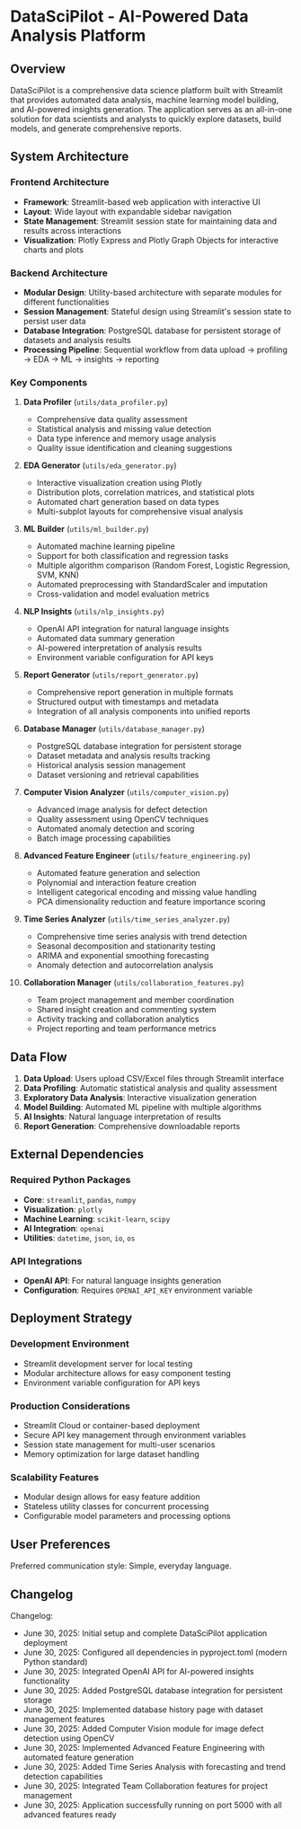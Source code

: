 # DataSciPilot - AI-Powered Data Analysis Platform

## Overview

DataSciPilot is a comprehensive data science platform built with Streamlit that provides automated data analysis, machine learning model building, and AI-powered insights generation. The application serves as an all-in-one solution for data scientists and analysts to quickly explore datasets, build models, and generate comprehensive reports.

## System Architecture

### Frontend Architecture
- **Framework**: Streamlit-based web application with interactive UI
- **Layout**: Wide layout with expandable sidebar navigation
- **State Management**: Streamlit session state for maintaining data and results across interactions
- **Visualization**: Plotly Express and Plotly Graph Objects for interactive charts and plots

### Backend Architecture
- **Modular Design**: Utility-based architecture with separate modules for different functionalities
- **Session Management**: Stateful design using Streamlit's session state to persist user data
- **Database Integration**: PostgreSQL database for persistent storage of datasets and analysis results
- **Processing Pipeline**: Sequential workflow from data upload → profiling → EDA → ML → insights → reporting

### Key Components

1. **Data Profiler** (`utils/data_profiler.py`)
   - Comprehensive data quality assessment
   - Statistical analysis and missing value detection
   - Data type inference and memory usage analysis
   - Quality issue identification and cleaning suggestions

2. **EDA Generator** (`utils/eda_generator.py`)
   - Interactive visualization creation using Plotly
   - Distribution plots, correlation matrices, and statistical plots
   - Automated chart generation based on data types
   - Multi-subplot layouts for comprehensive visual analysis

3. **ML Builder** (`utils/ml_builder.py`)
   - Automated machine learning pipeline
   - Support for both classification and regression tasks
   - Multiple algorithm comparison (Random Forest, Logistic Regression, SVM, KNN)
   - Automated preprocessing with StandardScaler and imputation
   - Cross-validation and model evaluation metrics

4. **NLP Insights** (`utils/nlp_insights.py`)
   - OpenAI API integration for natural language insights
   - Automated data summary generation
   - AI-powered interpretation of analysis results
   - Environment variable configuration for API keys

5. **Report Generator** (`utils/report_generator.py`)
   - Comprehensive report generation in multiple formats
   - Structured output with timestamps and metadata
   - Integration of all analysis components into unified reports

6. **Database Manager** (`utils/database_manager.py`)
   - PostgreSQL database integration for persistent storage
   - Dataset metadata and analysis results tracking
   - Historical analysis session management
   - Dataset versioning and retrieval capabilities

7. **Computer Vision Analyzer** (`utils/computer_vision.py`)
   - Advanced image analysis for defect detection
   - Quality assessment using OpenCV techniques
   - Automated anomaly detection and scoring
   - Batch image processing capabilities

8. **Advanced Feature Engineer** (`utils/feature_engineering.py`)
   - Automated feature generation and selection
   - Polynomial and interaction feature creation
   - Intelligent categorical encoding and missing value handling
   - PCA dimensionality reduction and feature importance scoring

9. **Time Series Analyzer** (`utils/time_series_analyzer.py`)
   - Comprehensive time series analysis with trend detection
   - Seasonal decomposition and stationarity testing
   - ARIMA and exponential smoothing forecasting
   - Anomaly detection and autocorrelation analysis

10. **Collaboration Manager** (`utils/collaboration_features.py`)
    - Team project management and member coordination
    - Shared insight creation and commenting system
    - Activity tracking and collaboration analytics
    - Project reporting and team performance metrics

## Data Flow

1. **Data Upload**: Users upload CSV/Excel files through Streamlit interface
2. **Data Profiling**: Automatic statistical analysis and quality assessment
3. **Exploratory Data Analysis**: Interactive visualization generation
4. **Model Building**: Automated ML pipeline with multiple algorithms
5. **AI Insights**: Natural language interpretation of results
6. **Report Generation**: Comprehensive downloadable reports

## External Dependencies

### Required Python Packages
- **Core**: `streamlit`, `pandas`, `numpy`
- **Visualization**: `plotly`
- **Machine Learning**: `scikit-learn`, `scipy`
- **AI Integration**: `openai`
- **Utilities**: `datetime`, `json`, `io`, `os`

### API Integrations
- **OpenAI API**: For natural language insights generation
- **Configuration**: Requires `OPENAI_API_KEY` environment variable

## Deployment Strategy

### Development Environment
- Streamlit development server for local testing
- Modular architecture allows for easy component testing
- Environment variable configuration for API keys

### Production Considerations
- Streamlit Cloud or container-based deployment
- Secure API key management through environment variables
- Session state management for multi-user scenarios
- Memory optimization for large dataset handling

### Scalability Features
- Modular design allows for easy feature addition
- Stateless utility classes for concurrent processing
- Configurable model parameters and processing options

## User Preferences

Preferred communication style: Simple, everyday language.

## Changelog

Changelog:
- June 30, 2025: Initial setup and complete DataSciPilot application deployment
- June 30, 2025: Configured all dependencies in pyproject.toml (modern Python standard)
- June 30, 2025: Integrated OpenAI API for AI-powered insights functionality
- June 30, 2025: Added PostgreSQL database integration for persistent storage
- June 30, 2025: Implemented database history page with dataset management features
- June 30, 2025: Added Computer Vision module for image defect detection using OpenCV
- June 30, 2025: Implemented Advanced Feature Engineering with automated feature generation
- June 30, 2025: Added Time Series Analysis with forecasting and trend detection capabilities
- June 30, 2025: Integrated Team Collaboration features for project management
- June 30, 2025: Application successfully running on port 5000 with all advanced features ready